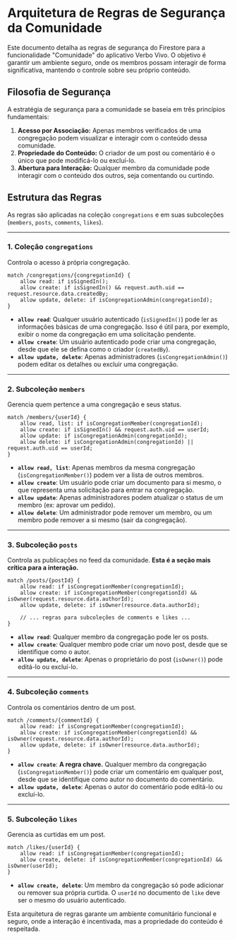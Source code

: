 # Arquitetura de Regras de Segurança da Comunidade

Este documento detalha as regras de segurança do Firestore para a funcionalidade "Comunidade" do aplicativo Verbo Vivo. O objetivo é garantir um ambiente seguro, onde os membros possam interagir de forma significativa, mantendo o controle sobre seu próprio conteúdo.

## Filosofia de Segurança

A estratégia de segurança para a comunidade se baseia em três princípios fundamentais:

1.  **Acesso por Associação:** Apenas membros verificados de uma congregação podem visualizar e interagir com o conteúdo dessa comunidade.
2.  **Propriedade do Conteúdo:** O criador de um post ou comentário é o único que pode modificá-lo ou excluí-lo.
3.  **Abertura para Interação:** Qualquer membro da comunidade pode interagir com o conteúdo dos outros, seja comentando ou curtindo.

## Estrutura das Regras

As regras são aplicadas na coleção `congregations` e em suas subcoleções (`members`, `posts`, `comments`, `likes`).

---

### 1. Coleção `congregations`

Controla o acesso à própria congregação.

```
match /congregations/{congregationId} {
    allow read: if isSignedIn();
    allow create: if isSignedIn() && request.auth.uid == request.resource.data.createdBy;
    allow update, delete: if isCongregationAdmin(congregationId);
}
```

-   **`allow read`**: Qualquer usuário autenticado (`isSignedIn()`) pode ler as informações básicas de uma congregação. Isso é útil para, por exemplo, exibir o nome da congregação em uma solicitação pendente.
-   **`allow create`**: Um usuário autenticado pode criar uma congregação, desde que ele se defina como o criador (`createdBy`).
-   **`allow update, delete`**: Apenas administradores (`isCongregationAdmin()`) podem editar os detalhes ou excluir uma congregação.

---

### 2. Subcoleção `members`

Gerencia quem pertence a uma congregação e seus status.

```
match /members/{userId} {
    allow read, list: if isCongregationMember(congregationId);
    allow create: if isSignedIn() && request.auth.uid == userId;
    allow update: if isCongregationAdmin(congregationId);
    allow delete: if isCongregationAdmin(congregationId) || request.auth.uid == userId;
}
```

-   **`allow read, list`**: Apenas membros da mesma congregação (`isCongregationMember()`) podem ver a lista de outros membros.
-   **`allow create`**: Um usuário pode criar um documento para si mesmo, o que representa uma solicitação para entrar na congregação.
-   **`allow update`**: Apenas administradores podem atualizar o status de um membro (ex: aprovar um pedido).
-   **`allow delete`**: Um administrador pode remover um membro, ou um membro pode remover a si mesmo (sair da congregação).

---

### 3. Subcoleção `posts`

Controla as publicações no feed da comunidade. **Esta é a seção mais crítica para a interação.**

```
match /posts/{postId} {
    allow read: if isCongregationMember(congregationId);
    allow create: if isCongregationMember(congregationId) && isOwner(request.resource.data.authorId);
    allow update, delete: if isOwner(resource.data.authorId);

    // ... regras para subcoleções de comments e likes ...
}
```

-   **`allow read`**: Qualquer membro da congregação pode ler os posts.
-   **`allow create`**: Qualquer membro pode criar um novo post, desde que se identifique como o autor.
-   **`allow update, delete`**: Apenas o proprietário do post (`isOwner()`) pode editá-lo ou excluí-lo.

---

### 4. Subcoleção `comments`

Controla os comentários dentro de um post.

```
match /comments/{commentId} {
    allow read: if isCongregationMember(congregationId);
    allow create: if isCongregationMember(congregationId) && isOwner(request.resource.data.authorId);
    allow update, delete: if isOwner(resource.data.authorId);
}
```

-   **`allow create`**: **A regra chave.** Qualquer membro da congregação (`isCongregationMember()`) pode criar um comentário em qualquer post, desde que se identifique como autor no documento do comentário.
-   **`allow update, delete`**: Apenas o autor do comentário pode editá-lo ou excluí-lo.

---

### 5. Subcoleção `likes`

Gerencia as curtidas em um post.

```
match /likes/{userId} {
    allow read: if isCongregationMember(congregationId);
    allow create, delete: if isCongregationMember(congregationId) && isOwner(userId);
}
```

-   **`allow create, delete`**: Um membro da congregação só pode adicionar ou remover sua própria curtida. O `userId` no documento de `like` deve ser o mesmo do usuário autenticado.

Esta arquitetura de regras garante um ambiente comunitário funcional e seguro, onde a interação é incentivada, mas a propriedade do conteúdo é respeitada.
